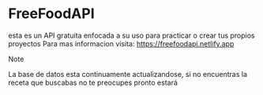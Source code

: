 # FreeFoodAPI

esta es un API gratuita enfocada a su uso para practicar o crear tus propios proyectos
Para mas informacion visita: https://freefoodapi.netlify.app

>[!NOTE]
>La base de datos esta continuamente actualizandose, si no encuentras la receta que buscabas no te preocupes pronto estará
